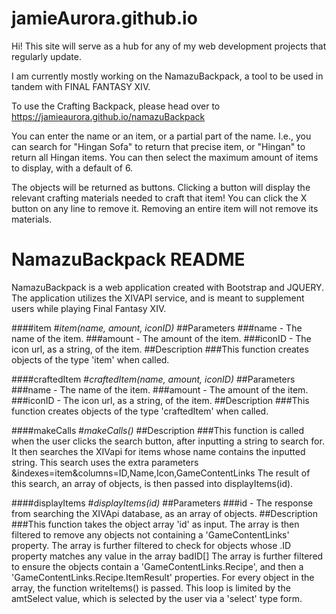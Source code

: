 # jamieAurora.github.io

Hi! This site will serve as a hub for any of my web development projects that regularly update.

I am currently mostly working on the NamazuBackpack, a tool to be used in tandem with FINAL FANTASY XIV.

To use the Crafting Backpack, please head over to
https://jamieaurora.github.io/namazuBackpack

You can enter the name or an item, or a partial part of the name. 
I.e., you can search for "Hingan Sofa" to return that precise item, or "Hingan" to return all Hingan items.
You can then select the maximum amount of items to display, with a default of 6.

The objects will be returned as buttons. Clicking a button will display the relevant crafting materials needed to craft that item!
You can click the X button on any line to remove it. Removing an entire item will not remove its materials.


# NamazuBackpack README

NamazuBackpack is a web application created with Bootstrap and JQUERY. The application utilizes the XIVAPI service, and is meant to supplement users while playing Final Fantasy XIV.

####item 
#*item(name, amount, iconID)* 
##Parameters 
###name - The name of the item. 
###amount - The amount of the item. 
###iconID - The icon url, as a string, of the item. 
##Description 
###This function creates objects of the type 'item' when called.

####craftedItem 
#*craftedItem(name, amount, iconID)*
##Parameters
###name - The name of the item.
###amount - The amount of the item. 
###iconID - The icon url, as a string, of the item.
##Description 
###This function creates objects of the type 'craftedItem' when called.

####makeCalls 
#*makeCalls()*
##Description 
###This function is called when the user clicks the search button, after inputting a string to search for. It then searches the XIVapi for items whose name contains the inputted string. This search uses the extra parameters &indexes=item&columns=ID,Name,Icon,GameContentLinks The result of this search, an array of objects, is then passed into displayItems(id).

####displayItems
#*displayItems(id)* 
##Parameters 
###id - The response from searching the XIVApi database, as an array of objects. 
##Description 
###This function takes the object array 'id' as input. The array is then filtered to remove any objects not containing a 'GameContentLinks' property. The array is further filtered to check for objects whose .ID property matches any value in the array badID[] The array is further filtered to ensure the objects contain a 'GameContentLinks.Recipe', and then a 'GameContentLinks.Recipe.ItemResult' properties. For every object in the array, the function writeItems() is passed. This loop is limited by the amtSelect value, which is selected by the user via a 'select' type form.
